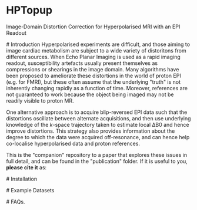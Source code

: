 # HPTopup
Image-Domain Distortion Correction for Hyperpolarised MRI with an EPI Readout

# Introduction 
Hyperpolarised experiments are difficult, and those aiming to image cardiac metabolism are subject to a wide variety of distoritons from different sources. When Echo Planar Imaging is used as a rapid imaging readout, susceptibility artefacts usually present themselves as compressions or shearings in the image domain. Many algorithms have been proposed to ameliorate these distortions in the world of proton EPI (e.g. for FMRI), but these often assume that the underlying "truth" is not inherently changing rapidly as a function of time. Moreover, references are not guaranteed to work because the object being imaged may not be readily visible to proton MR.

One alternative approach is to acquire blip-reversed EPI data such that the distortions oscillate between alternate acquisitions, and then use underlying knowledge of the _k_-space trajectory taken to estimate local ∆B0 and hence improve distortions. This strategy also provides information about the degree to which the data were acquired off-resonance, and can hence help co-localise hyperpolarised data and proton references. 

This is the "companion" repository to a paper that explores these issues in full detail, and can be found in the "publication" folder. If it is useful to you, **please cite it** as: 

<ComingSoon> 

# Installation

# Example Datasets 

# FAQs. 
